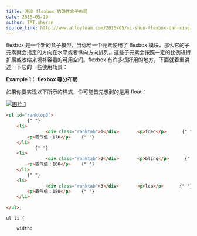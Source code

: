 ```yaml
---
title: 浅谈 flexbox 的弹性盒子布局
date: 2015-05-19
author: TAT.sheran
source_link: http://www.alloyteam.com/2015/05/xi-shuo-flexbox-dan-xing-he-zi-bu-ju/
---
```


<!-- {% raw %} - for jekyll -->

 flexbox 是一个新的盒子模型，当你给一个元素使用了 flexbox 模块，那么它的子元素就会指定的方向在水平或者纵向方向排列。这些子元素会按照一定的比例进行扩展或收缩来填补容器的可用空间。flexbox 有许多很好用的地方，下面就着重讲述一下它的一些使用场景：

**Example 1： flexbox 等分布局**

 如果你要实现以下所示的样式，你可能首先想到的是用 float：

 [![图片 1](http://www.alloyteam.com/wp-content/uploads/2015/05/图片1.png)](http://www.alloyteam.com/wp-content/uploads/2015/05/图片1.png) 

```html
<ul id="ranktop3">
        {" "}
    <li>
               <div class="ranktab">1</div>       <p>fdeg</p>      {" "}
        <p>霸气值：170</p>    {" "}
    </li>
           {" "}
    <li>
               <div class="ranktab">2</div>       <p>bling</p>      {" "}
        <p>霸气值：160</p>    {" "}
    </li>
        {" "}
    <li>
               <div class="ranktab">3</div>       <p>lea</p>      {" "}
        <p>霸气值：150</p>    {" "}
    </li>
     
</ul>;
```

    ul li {
     
        width:


<!-- {% endraw %} - for jekyll -->